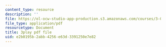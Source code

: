 ```yaml
---
content_type: resource
description: ''
file: https://ol-ocw-studio-app-production.s3.amazonaws.com/courses/3-054-cellular-solids-structure-properties-and-applications-spring-2015/e2b0195b2abb4256e63d3391250e7e82_hOZ6-geaRUo.pdf
file_type: application/pdf
resourcetype: Document
title: 3play pdf file
uid: e2b0195b-2abb-4256-e63d-3391250e7e82
---
```

